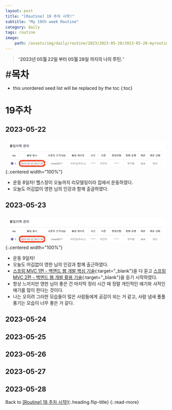 ```yaml
---
layout: post
title: "[Routine] 19 주차 시작!"
subtitle: "My 19th week Routine"
category: daily
tags: routine
image:
    path: /assets/img/daily/routine/2023/2023-05-28/2023-05-28-myroutine-19th.png
---
```


> “**2023년 05월 22일 부터 05월 28일 까지의 나의 루틴.**”

<span style="font-size:30px;">\#**목차**</span>
* this unordered seed list will be replaced by the toc
{:toc}

# 19주차
## 2023-05-22
![](/assets/img/daily/routine/2023/2023-05-28/2023-05-22_myroutine.png){:.centered width="100%"}
- 운동 8일차! 헬스장이 오늘까지 리모델링이라 집에서 운동하였다.
- 오늘도 어김없이 영한 님의 인강과 함께 출글하였다.

## 2023-05-23
![](/assets/img/daily/routine/2023/2023-05-28/2023-05-22_myroutine.png){:.centered width="100%"}
- 운동 9일차!
- 오늘도 어김없이 영한 님의 인강과 함께 출근하였다. 
- [스프링 MVC 1편 - 백엔드 웹 개발 핵심 기술]{:target="_blank"}을 다 듣고 [스프링 MVC 2편 - 백엔드 웹 개발 활용 기술]{:target="_blank"}을 듣기 시작하였다.
- 항상 느끼지만 영한 님이 좋은 건 마지막 정리 시간 때 정말 개인적인 얘기와 사적인 얘기를 많이 한다는 것이다.
- 나는 오히려 그러한 모습들이 많은 사람들에게 공감이 되는 거 같고, 사람 냄새 풀풀 풍기는 모습이 너무 좋은 거 같다.

## 2023-05-24
## 2023-05-25
## 2023-05-26
## 2023-05-27
## 2023-05-28

Back to [[Routine] 18 주차 시작!](./2023-05-21-week-18th.md){:.heading.flip-title}
{:.read-more}

[//]: # (Continue with [[Routine] 20 주차 시작!]&#40;./2023-05-21-week-18th.md&#41;{:.heading.flip-title})
[//]: # ({:.read-more})

<!-- Links -->
[스프링 MVC 1편 - 백엔드 웹 개발 핵심 기술]: https://www.inflearn.com/course/%EC%8A%A4%ED%94%84%EB%A7%81-mvc-1
[스프링 MVC 2편 - 백엔드 웹 개발 활용 기술]: https://www.inflearn.com/course/%EC%8A%A4%ED%94%84%EB%A7%81-mvc-2

<!-- Study Links -->

<!-- Commit Links -->